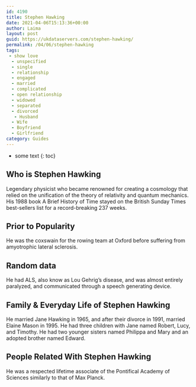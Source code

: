 ```yaml
---
id: 4190
title: Stephen Hawking
date: 2021-04-06T15:13:36+00:00
author: Laima
layout: post
guid: https://ukdataservers.com/stephen-hawking/
permalink: /04/06/stephen-hawking
tags:
 - show love
  - unspecified
  - single
  - relationship
  - engaged
  - married
  - complicated
  - open relationship
  - widowed
  - separated
  - divorced
   - Husband
  - Wife
  - Boyfriend
  - Girlfriend
category: Guides
---
```


* some text
{: toc}


## Who is Stephen Hawking
                  
                  
                  
Legendary physicist who became renowned for creating a cosmology that relied on the unification of the theory of relativity and quantum mechanics. His 1988 book A Brief History of Time stayed on the British Sunday Times best-sellers list for a record-breaking 237 weeks.
                  
              
            
              
            
                
                
                
## Prior to Popularity
                  
                  
                  
He was the coxswain for the rowing team at Oxford before suffering from amyotrophic lateral sclerosis. 
                  
              
            
              
            
                
                
                
## Random data
                  
                  
                  
He had ALS, also know as Lou Gehrig&#8217;s disease, and was almost entirely paralyzed, and communicated through a speech generating device.
                  
              
            
              
            
                
                
                
## Family & Everyday Life of Stephen Hawking
                  
                  
                  
He married Jane Hawking in 1965, and after their divorce in 1991, married Elaine Mason in 1995. He had three children with Jane named Robert, Lucy, and Timothy. He had two younger sisters named Philippa and Mary and an adopted brother named Edward. 
                  
              
            
              
            
                
                
                
## People Related With Stephen Hawking
                  
                  
                  
He was a respected lifetime associate of the Pontifical Academy of Sciences similarly to that of Max Planck.
                  
              
            
              
            
                
              
            
              
              
            
            
              
            
          
          
          